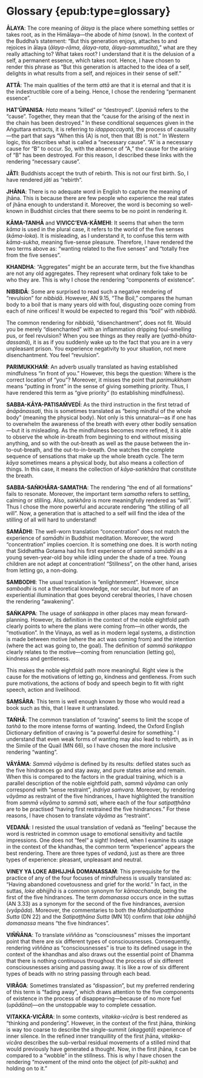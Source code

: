# Glossary {epub:type=glossary}

**ĀLAYA**: The core meaning of _ālaya_ is the place where something settles or takes root, as in the Himālaya—the abode of _hima_ (snow). In the context of the Buddha’s statement: “But this generation enjoys, attaches to and rejoices in ālaya (_ālaya-rāma_, _ālaya-rata_, _ālaya-sammudita_),” what are they really attaching to? What takes root? I understand that it is the delusion of a self, a permanent essence, which takes root. Hence, I have chosen to render this phrase as “But this generation is attached to the idea of a self, delights in what results from a self, and rejoices in their sense of self.”

**ATTĀ**: The main qualities of the term _attā_ are that it is eternal and that it is the indestructible core of a being. Hence, I chose the rendering “permanent essence”.

**HAT’ŪPANISA**: _Hata_ means “killed” or “destroyed”. _Upanisā_ refers to the “cause”. Together, they mean that the “cause for the arising of the next in the chain has been destroyed.” In these conditional sequences given in the Aṅguttara extracts, it is referring to _idappaccayatā_, the process of causality—the part that says “When this (A) is not, then that (B) is not.” In Western logic, this describes what is called a “necessary cause”. “A” is a necessary cause for “B” to occur. So, with the absence of “A,” the cause for the arising of “B” has been destroyed. For this reason, I described these links with the rendering “necessary cause”.

**JĀTI**: Buddhists accept the truth of rebirth. This is not our first birth. So, I have rendered _jāti_ as “rebirth”.

**JHĀNA**: There is no adequate word in English to capture the meaning of jhāna. This is because there are few people who experience the real states of jhāna enough to understand it. Moreover, the word is becoming so well-known in Buddhist circles that there seems to be no point in rendering it.

**KĀMA-TANHĀ** and **VIVICC’EVA-KĀMEHI**: It seems that when the term _kāma_ is used in the plural case, it refers to the world of the five senses (_kāma-loka_). It is misleading, as I understand it, to confuse this term with _kāma-sukha_, meaning five-sense pleasure. Therefore, I have rendered the two terms above as: “wanting related to the five senses” and “totally free from the five senses”.

**KHANDHA**: “Aggregates” might be an accurate term, but the five khandhas are not any old aggregates. They represent what ordinary folk take to be who they are. This is why I chose the rendering “components of existence”.

**NIBBIDĀ**: Some are surprised to read such a negative rendering of “revulsion” for _nibbidā_. However, AN 9.15, “The Boil,” compares the human body to a boil that is many years old with foul, disgusting ooze coming from each of nine orifices! It would be expected to regard this “boil” with _nibbidā_.

The common rendering for _nibbidā_, “disenchantment”, does not fit. Would you be merely “disenchanted” with an inflammation dripping foul-smelling pus, or feel revulsion? When you see things as they really are (_yathā-bhūta-dassanā_), it is as if you suddenly wake up to the fact that you are in a very unpleasant prison. You experience negativity to your situation, not mere disenchantment. You feel “revulsion”.

**PARIMUKKHAṀ**: An adverb usually translated as having established mindfulness “in front of you.” However, this begs the question: Where is the correct location of “you”? Moreover, it misses the point that _parimukkham_ means “putting in front” in the sense of giving something priority. Thus, I have rendered this term as “give priority” (to establishing mindfulness).

**SABBA-KĀYA-PATISAṀVEDĪ**: As the third instruction in the first tetrad of _ānāpānassati_, this is sometimes translated as “being mindful of the whole body” (meaning the physical body). Not only is this unnatural—as if one has to overwhelm the awareness of the breath with every other bodily sensation—but it is misleading. As the mindfulness becomes more refined, it is able to observe the whole in-breath from beginning to end without missing anything, and so with the
out-breath as well as the pause between the in-to-out-breath, and the out-to-in-breath. One watches the complete sequence of sensations that make up the whole breath cycle. The term _kāya_ sometimes means a physical body, but also means a collection of things. In this case, it means the collection of _kāya-saṅkhāra_ that constitute the breath.

**SABBA-SAṄKHĀRA-SAMATHA**: The rendering “the end of all formations” fails to resonate. Moreover, the important term _samatha_ refers to settling, calming or stilling. Also, _saṅkhāra_ is more meaningfully rendered as “will”. Thus I chose the more powerful and accurate rendering “the stilling of all will”. Now, a generation that is attached to a self will find the idea of the stilling of all will hard to understand!

**SAMĀDHI**: The well-worn translation “concentration” does not match the experience of _samādhi_ in Buddhist meditation. Moreover, the word “concentration” implies coercion. It is something one does. It is worth noting that Siddhattha Gotama had his first experience of _sammā samādhi_ as a young seven-year-old boy while idling under the shade of a tree. Young children are not adept at concentration! “Stillness”, on the other hand, arises from letting go, a non-doing.

**SAMBODHI**: The usual translation is “enlightenment”. However, since _sambodhi_ is not a theoretical knowledge, nor secular, but more of an experiential illumination that goes beyond cerebral theories, I have chosen the rendering “awakening”.

**SAṄKAPPA**: The usage of _saṅkappa_ in other places may mean forward-planning. However, its definition in the context of the noble eightfold path clearly points to where the plans were coming from—in other words, the “motivation”. In the
Vinaya, as well as in modern legal systems, a distinction is made between motive (where the act was coming from) and the intention (where the act was going to, the goal). The definition of _sammā saṅkappa_ clearly relates to the motive—coming
from renunciation (letting go), kindness and gentleness.

This makes the noble eightfold path more meaningful. Right view is the cause for the motivations of letting go, kindness and gentleness. From such pure motivations, the actions of body and speech begin to fit with right speech, action and livelihood.

**SAṂSĀRA**: This term is well enough known by those who would read a book such as this, that I leave it untranslated.

**TAṄHĀ**: The common translation of “craving” seems to limit the scope of _taṅhā_ to the more intense forms of wanting. Indeed, the Oxford English Dictionary definition of craving is “a powerful desire for something.” I understand that even
weak forms of wanting may also lead to rebirth, as in the Simile of the Quail (MN 66), so I have chosen the more inclusive rendering “wanting”.

**VĀYĀMA**: _Sammā vāyāma_ is defined by its results: defiled states such as the five hindrances go and stay away, and pure states arise and remain. When this is compared to the factors in the gradual training, which is a parallel description of the noble eightfold path, _sammā vāyāma_ can only correspond with “sense restraint”, _indriya saṁvara_. Moreover, by rendering _vāyāma_ as restraint of the five hindrances, I have highlighted the transition from _sammā vāyāma_ to _sammā sati_, where each of the four _satipaṭṭhāna_ are to be practised “having first restrained the five hindrances.” For these reasons, I have chosen to translate _vāyāma_ as “restraint”.

**VEDANĀ**: I resisted the usual translation of vedanā as “feeling” because the word is restricted in common usage to emotional sensitivity and tactile impressions. One does not “feel” a sight! Indeed, when I examine its usage in the context of the khandhas, the common term “experience” appears the best rendering. There are three types of _vedanā_, just as there are three types of experience: pleasant, unpleasant and neutral.

**VINEY YA LOKE ABHIJJHĀ DOMANASSAṀ**: This prerequisite for the practice of any of the four focuses of mindfulness is usually translated as: “Having abandoned covetousness and grief for the world.” In fact, in the suttas, _loke abhijjhā_ is a common synonym for _kāmacchanda_, being the first of the five hindrances. The term _domanassa_ occurs once in the suttas (AN 3.33) as a synonym for the second of the five hindrances, aversion (_vyāpāda_). Moreover, the commentaries to both the _Mahāsatipaṭṭhāna Sutta_ (DN 22) and the _Satipaṭṭhāna Sutta_ (MN 10) confirm that _loke abhijjhā domanassa_ means “the five hindrances”.

**VIÑÑĀNA**: To translate _viññāna_ as “consciousness” misses the important point that there are six different types of consciousnesses. Consequently, rendering _viññāna_ as “consciousnesses” is true to its defined usage in the context of the khandhas and also draws out the essential point of Dhamma that there is nothing continuous throughout the process of six different consciousnesses arising and passing away. It is like a row of six different types of beads with no string passing through each bead.

**VIRĀGA**: Sometimes translated as “dispassion”, but my preferred rendering of this term is “fading away”, which draws attention to the five components of existence in the process of disappearing—because of no more fuel (_upādāna_)—on the unstoppable way to complete cessation.

**VITAKKA-VICĀRA**: In some contexts, _vitakka-vicāra_ is best rendered as “thinking and pondering”. However, in the context of the first jhāna, thinking is way too coarse to describe the single-summit (_ekaggatā_) experience of inner
silence. In the refined inner tranquillity of the first jhāna, _vitakka-vicāra_ describes the sub-verbal residual movements of a stilled mind that would previously have generated a thought. Now, in the first jhāna, it can be compared to a “wobble” in the stillness. This is why I have chosen the rendering “movement of the mind onto the object (of _pīti-sukha_) and holding on to it.”
